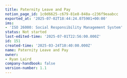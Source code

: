 ```yaml
---
title: Paternity Leave and Pay
notion_page_id: 1c0d6625-c679-81e8-848a-c236f9eaabcc
exported_at: '2025-07-02T18:44:24.075901+00:00'
ims:
- 'ISO 26000: Social Responsibility Management System'
status: Not started
last-edited-time: '2025-07-01T22:56:00.000Z'
id: 151
created-time: '2025-03-24T10:40:00.000Z'
name: Paternity Leave and Pay
owner:
- Ryan Laird
company-handbook: false
version-number: 1.1
---
```


<!-- Unsupported block type: unsupported -->